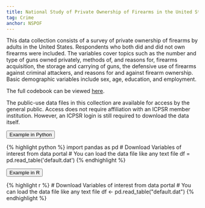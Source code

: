 ```yaml
---
title: National Study of Private Ownership of Firearms in the United States, 1994 
tag: Crime 
anchor: NSPOF 
---
```

This data collection consists of a survey of private ownership of firearms by adults in the United States. Respondents who both did and did not own firearms were included. The variables cover topics such as the number and type of guns owned privately, methods of, and reasons for, firearms acquisition, the storage and carrying of guns, the defensive use of firearms against criminal attackers, and reasons for and against firearm ownership. Basic demographic variables include sex, age, education, and employment. 

The full codebook can be viewed [here](https://www.icpsr.umich.edu/icpsrweb/NACJD/studies/6955/datadocumentation#).

The public-use data files in this collection are available for access by the general public. Access does not require affiliation with an ICPSR member institution. However, an ICPSR login is still required to download the data itself.

<button data-toggle="collapse" data-target="#nspof-python" type="button" class="btn btn-secondary btn-lg btn-block">Example in Python</button>
<div id="nspof-python" class="collapse">
{% highlight python %}
import pandas as pd
# Download Variables of interest from data portal
# You can load the data file like any text file
df = pd.read_table('default.dat')
{% endhighlight %}
</div>

<button data-toggle="collapse" data-target="#nspof-r" type="button" class="btn btn-secondary btn-lg btn-block">Example in R</button>
<div id="nspof-r" class="collapse">
{% highlight r %}
# Download Variables of interest from data portal
# You can load the data file like any text file
df <- pd.read_table("default.dat")
{% endhighlight %}
</div>
